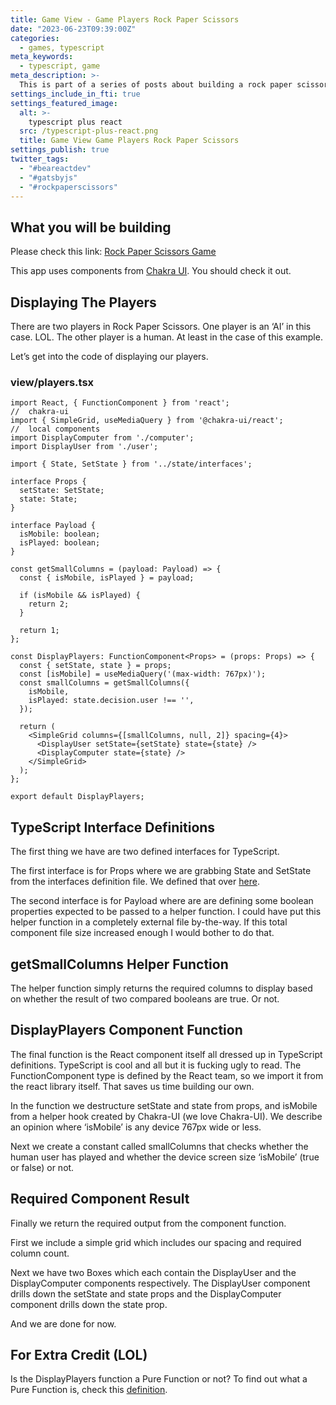 ```yaml
---
title: Game View - Game Players Rock Paper Scissors
date: "2023-06-23T09:39:00Z"
categories:
  - games, typescript
meta_keywords:
  - typescript, game
meta_description: >-
  This is part of a series of posts about building a rock paper scissors game in gatsbyjs.
settings_include_in_fti: true
settings_featured_image:
  alt: >-
    typescript plus react
  src: /typescript-plus-react.png
  title: Game View Game Players Rock Paper Scissors
settings_publish: true
twitter_tags:
  - "#beareactdev"
  - "#gatsbyjs"
  - "#rockpaperscissors"
---
```


## What you will be building

Please check this link: <a href="https://beareact.dev/games/rock-paper-scissors/" target="_blank">Rock Paper Scissors Game</a>

This app uses components from <a href="https://chakra-ui.com/" rel="noopener" target="_blank">Chakra UI</a>. You should check it out.

## Displaying The Players

There are two players in Rock Paper Scissors. One player is an ‘AI’ in this case. LOL. The other player is a human. At least in the case of this example.

Let’s get into the code of displaying our players.

### view/players.tsx

```language-typescript
import React, { FunctionComponent } from 'react';
//  chakra-ui
import { SimpleGrid, useMediaQuery } from '@chakra-ui/react';
//  local components
import DisplayComputer from './computer';
import DisplayUser from './user';

import { State, SetState } from '../state/interfaces';

interface Props {
  setState: SetState;
  state: State;
}

interface Payload {
  isMobile: boolean;
  isPlayed: boolean;
}

const getSmallColumns = (payload: Payload) => {
  const { isMobile, isPlayed } = payload;

  if (isMobile && isPlayed) {
    return 2;
  }

  return 1;
};

const DisplayPlayers: FunctionComponent<Props> = (props: Props) => {
  const { setState, state } = props;
  const [isMobile] = useMediaQuery('(max-width: 767px)');
  const smallColumns = getSmallColumns({
    isMobile,
    isPlayed: state.decision.user !== '',
  });

  return (
    <SimpleGrid columns={[smallColumns, null, 2]} spacing={4}>
      <DisplayUser setState={setState} state={state} />
      <DisplayComputer state={state} />
    </SimpleGrid>
  );
};

export default DisplayPlayers;
```

## TypeScript Interface Definitions

The first thing we have are two defined interfaces for TypeScript.

The first interface is for Props where we are grabbing State and SetState from the interfaces definition file. We defined that over <a href="/game-state-rock-paper-scissors/">here</a>.

The second interface is for Payload where are are defining some boolean properties expected to be passed to a helper function. I could have put this helper function in a completely external file by-the-way. If this total component file size increased enough I would bother to do that.

## getSmallColumns Helper Function

The helper function simply returns the required columns to display based on whether the result of two compared booleans are true. Or not.

## DisplayPlayers Component Function

The final function is the React component itself all dressed up in TypeScript definitions. TypeScript is cool and all but it is fucking ugly to read. The FunctionComponent type is defined by the React team, so we import it from the react library itself. That saves us time building our own.

In the function we destructure setState and state from props, and isMobile from a helper hook created by Chakra-UI (we love Chakra-UI). We describe an opinion where ‘isMobile’ is any device 767px wide or less.

Next we create a constant called smallColumns that checks whether the human user has played and whether the device screen size ‘isMobile’ (true or false) or not.

## Required Component Result

Finally we return the required output from the component function.

First we include a simple grid which includes our spacing and required column count.

Next we have two Boxes which each contain the DisplayUser and the DisplayComputer components respectively. The DisplayUser component drills down the setState and state props and the DisplayComputer component drills down the state prop.

And we are done for now.

## For Extra Credit (LOL)

Is the DisplayPlayers function a Pure Function or not? To find out what a Pure Function is, check this <a href="https://en.wikipedia.org/wiki/Pure_function" target="_blank">definition</a>.
